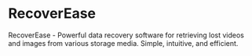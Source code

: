 # RecoverEase
RecoverEase - Powerful data recovery software for retrieving lost videos and images from various storage media. Simple, intuitive, and efficient.
